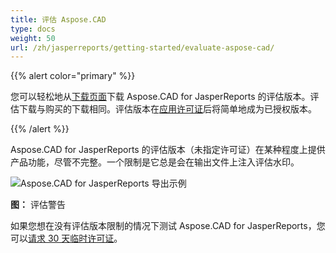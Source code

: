 ```yaml
---
title: 评估 Aspose.CAD
type: docs
weight: 50
url: /zh/jasperreports/getting-started/evaluate-aspose-cad/
---
```


{{% alert color="primary" %}}

您可以轻松地从[下载页面](https://downloads.aspose.com/cad/jasperreports)下载 Aspose.CAD for JasperReports 的评估版本。评估下载与购买的下载相同。评估版本在[应用许可证](/cad/jasperreports/licensing/)后将简单地成为已授权版本。

{{% /alert %}}

Aspose.CAD for JasperReports 的评估版本（未指定许可证）在某种程度上提供产品功能，尽管不完整。一个限制是它总是会在输出文件上注入评估水印。

![Aspose.CAD for JasperReports 导出示例](/cad/_assets/jasper/AreaChartReport.jpg)

**图：** 评估警告

如果您想在没有评估版本限制的情况下测试 Aspose.CAD for JasperReports，您可以[请求 30 天临时许可证](https://purchase.aspose.com/temporary-license)。
